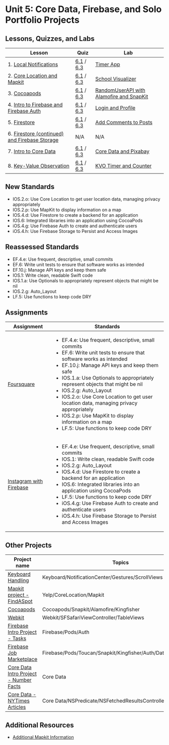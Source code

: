 # Unit 5: Core Data, Firebase, and Solo Portfolio Projects

## Lessons, Quizzes, and Labs

| Lesson | Quiz | Lab |
| --- | --- | --- |
| 1. [Local Notifications](./local-notifications/README.md) | [6.1](https://canvas.instructure.com/courses/1605734/assignments/12938246) / [6.3](https://canvas.instructure.com/courses/1705726/assignments/13602938) | [Timer App](https://github.com/joinpursuit/Pursuit-Core-iOS-Local-Notification-Lab/blob/master/README.md) |
| 2. [Core Location and Mapkit](https://github.com/joinpursuit/Pursuit-Core-iOS/tree/master/core-data-firebase-and-solo-portfolio-project/core-location-and-mapkit) | [6.1](https://canvas.instructure.com/courses/1705726/quizzes/4427495) / [6.3](https://canvas.instructure.com/courses/1705726/assignments/13602941) | [School Visualizer](https://github.com/joinpursuit/Pursuit-Core-iOS-MapKit-Introduction-Lab/blob/master/README.md) |
| 3. [Cocoapods](./cocoapods/README.md) | [6.1](https://canvas.instructure.com/courses/1605734/assignments/12989497) / [6.3](https://canvas.instructure.com/courses/1705726/assignments/13602936) | [RandomUserAPI with Alamofire and SnapKit](https://github.com/joinpursuit/Pursuit-Core-iOS-CocoaPods-Lab/blob/master/README.md) |
| 4. [Intro to Firebase and Firebase Auth](./intro-to-firebase-baas/README.md) | [6.1](https://canvas.instructure.com/courses/1605734/assignments/13011902) / [6.3](https://canvas.instructure.com/courses/1705726/assignments/13602946) | [Login and Profile](https://github.com/joinpursuit/Pursuit-Core-iOS-Firebase-Auth-Lab/blob/master/README.md) |
| 5. [Firestore](https://github.com/joinpursuit/Pursuit-Core-iOS/tree/master/core-data-firebase-and-solo-portfolio-project/firestore) | [6.1](https://canvas.instructure.com/courses/1605734/quizzes/4444899) / [6.3](https://canvas.instructure.com/courses/1705726/assignments/13602943) | [Add Comments to Posts](https://github.com/joinpursuit/Pursuit-Core-iOS-Firestore-Lab/blob/master/README.md) |
| 6. [Firestore (continued) and Firebase Storage](./firestore-filtering-and-firebase-storage) | N/A | N/A|
| 7. [Intro to Core Data](./core-data/README.md) | [6.1](https://canvas.instructure.com/courses/1605734/quizzes/4458868) / [6.3](https://canvas.instructure.com/courses/1705726/assignments/13602949) | [Core Data and Pixabay](https://github.com/joinpursuit/Pursuit-Core-iOS-Core-Data-Lab/blob/master/README.md) |
| 8. [Key-Value Observation](./key-value-observing/README.md) | [6.1](https://canvas.instructure.com/courses/1605734/quizzes/4475413) / [6.3](https://canvas.instructure.com/courses/1705726/assignments/13602933) | [KVO Timer and Counter](https://github.com/joinpursuit/Pursuit-Core-iOS-KVO-Lab) |

## New Standards

<ul><li>IOS.2.o: Use Core Location to get user location data, managing privacy appropriately</li><li>IOS.2.p: Use MapKit to display information on a map</li><li>IOS.4.d: Use Firestore to create a backend for an application</li><li>IOS.6: Integrated libraries into an application using CocoaPods</li><li>iOS.4.g: Use Firebase Auth to create and authenticate users</li><li>iOS.4.h: Use Firebase Storage to Persist and Access Images</li></ul>

## Reassessed Standards

<ul><li>EF.4.e: Use frequent, descriptive, small commits</li><li>EF.6: Write unit tests to ensure that software works as intended</li><li>EF.10.j: Manage API keys and keep them safe</li><li>IOS.1: Write clean, readable Swift code</li><li>IOS.1.a: Use Optionals to appropriately represent objects that might be nil</li><li>IOS.2.g: Auto_Layout</li><li>LF.5: Use functions to keep code DRY</li></ul>

## Assignments

| Assignment | Standards |
| --- | --- |
| [Foursquare](https://github.com/joinpursuit/Pursuit-Core-iOS-Foursquare-Map-Project/blob/master/README.md) | <ul><li>EF.4.e: Use frequent, descriptive, small commits</li><li>EF.6: Write unit tests to ensure that software works as intended</li><li>EF.10.j: Manage API keys and keep them safe</li><li>IOS.1.a: Use Optionals to appropriately represent objects that might be nil</li><li>IOS.2.g: Auto_Layout</li><li>IOS.2.o: Use Core Location to get user location data, managing privacy appropriately</li><li>IOS.2.p: Use MapKit to display information on a map</li><li>LF.5: Use functions to keep code DRY</li></ul> |
| [Instagram with Firebase](https://github.com/joinpursuit/Pursuit-Core-iOS-Firebase-Project/blob/master/README.md) | <ul><li>EF.4.e: Use frequent, descriptive, small commits</li><li>IOS.1: Write clean, readable Swift code</li><li>IOS.2.g: Auto_Layout</li><li>IOS.4.d: Use Firestore to create a backend for an application</li><li>IOS.6: Integrated libraries into an application using CocoaPods</li><li>LF.5: Use functions to keep code DRY</li><li>iOS.4.g: Use Firebase Auth to create and authenticate users</li><li>iOS.4.h: Use Firebase Storage to Persist and Access Images</li></ul> |


## Other Projects

|Project name| Topics|
|---|---|
|[Keyboard Handling](https://github.com/C4Q/AC-iOS-NotificationCenter-Gestures)|Keyboard/NotificationCenter/Gestures/ScrollViews|
| [Mapkit project - FindASpot](https://github.com/C4Q/AC-iOS-FindASpot) | Yelp/CoreLocation/Mapkit |
| [Cocoapods](https://github.com/C4Q/AC-iOS-UsingPods) | Cocoapods/Snapkit/Alamofire/Kingfisher|
| [Webkit](https://github.com/C4Q/AC-iOS-FellowsWeb) | Webkit/SFSafariViewController/TableViews |
| [Firebase Intro Project - Tasks](https://github.com/C4Q/AC-iOS-FirebaseIntroProject) | Firebase/Pods/Auth |
| [Firebase Job Marketplace](https://github.com/C4Q/AC-iOS-JobMarketPlace) | Firebase/Pods/Toucan/Snapkit/Kingfisher/Auth/Database/Storage |
|[Core Data Intro Project - Number Facts](https://github.com/C4Q/AC-iOS-CoreDataIntroDemo)| Core Data |
| [Core Data - NYTimes Articles](https://github.com/C4Q/AC-iOS-CoreDataArticles) | Core Data/NSPredicate/NSFetchedResultsController |

## Additional Resources

- [Additional Mapkit Information](./mapkit-continued/README.md)
